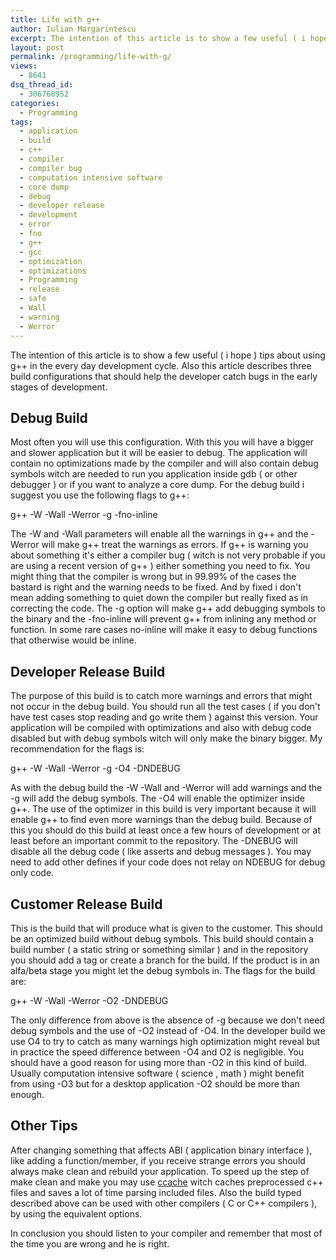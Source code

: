 ```yaml
---
title: Life with g++
author: Iulian Margarintescu
excerpt: The intention of this article is to show a few useful ( i hope ) tips about using g++ in the every day development cycle. Also this article describes three build configurations that should help the developer catch bugs in the early stages of development.
layout: post
permalink: /programming/life-with-g/
views:
  - 8641
dsq_thread_id:
  - 306768952
categories:
  - Programming
tags:
  - application
  - build
  - c++
  - compiler
  - compiler bug
  - computation intensive software
  - core dump
  - debug
  - developer release
  - development
  - error
  - fno
  - g++
  - gcc
  - optimization
  - optimizations
  - Programming
  - release
  - safe
  - Wall
  - warning
  - Werror
---
```

The intention of this article is to show a few useful ( i hope ) tips about using g++ in the every day development cycle. Also this article describes three build configurations that should help the developer catch bugs in the early stages of development.

## Debug Build

Most often you will use this configuration. With this you will have a bigger and slower application but it will be easier to debug. The application will contain no optimizations made by the compiler and will also contain debug symbols witch are needed to run you application inside gdb ( or other debugger ) or if you want to analyze a core dump. For the debug build i suggest you use the following flags to g++:

g++ -W -Wall -Werror -g -fno-inline

The -W and -Wall parameters will enable all the warnings in g++ and the -Werror will make g++ treat the warnings as errors. If g++ is warning you about something it's either a compiler bug ( witch is not very probable if you are using a recent version of g++ ) either something you need to fix. You might thing that the compiler is wrong but in 99.99% of the cases the bastard is right and the warning needs to be fixed. And by fixed i don't mean adding something to quiet down the compiler but really fixed as in correcting the code. The -g option will make g++ add debugging symbols to the binary and the -fno-inline will prevent g++ from inlining any method or function. In some rare cases no-inline will make it easy to debug functions that otherwise would be inline.

## Developer Release Build

The purpose of this build is to catch more warnings and errors that might not occur in the debug build. You should run all the test cases ( if you don't have test cases stop reading and go write them ) against this version. Your application will be compiled with optimizations and also with debug code disabled but with debug symbols witch will only make the binary bigger. My recommendation for the flags is:

g++ -W -Wall -Werror -g -O4 -DNDEBUG

As with the debug build the -W -Wall and -Werror will add warnings and the -g will add the debug symbols. The -O4 will enable the optimizer inside g++. The use of the optimizer in this build is very important because it will enable g++ to find even more warnings than the debug build. Because of this you should do this build at least once a few hours of development or at least before an important commit to the repository. The -DNEBUG will disable all the debug code ( like asserts and debug messages ). You may need to add other defines if your code does not relay on NDEBUG for debug only code.

## Customer Release Build

This is the build that will produce what is given to the customer. This should be an optimized build without debug symbols. This build should contain a build number ( a static string or something similar ) and in the repository you should add a tag or create a branch for the build. If the product is in an alfa/beta stage you might let the debug symbols in. The flags for the build are:

g++ -W -Wall -Werror -O2 -DNDEBUG

The only difference from above is the absence of -g because we don't need debug symbols and the use of -O2 instead of -O4. In the developer build we use O4 to try to catch as many warnings high optimization might reveal but in practice the speed difference between -O4 and O2 is negligible. You should have a good reason for using more than -O2 in this kind of build. Usually computation intensive software ( science , math ) might benefit from using -O3 but for a desktop application -O2 should be more than enough.

## Other Tips

After changing something that affects ABI ( application binary interface ), like adding a function/member, if you receive strange errors you should always make clean and rebuild your application. To speed up the step of make clean and make you may use [ccache][1] witch caches preprocessed c++ files and saves a lot of time parsing included files. Also the build typed described above can be used with other compilers ( C or C++ compilers ), by using the equivalent options.

In conclusion you should listen to your compiler and remember that most of the time you are wrong and he is right.

[1]: http://ccache.samba.org/ "ccache"